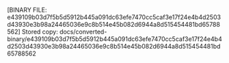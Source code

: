 [BINARY FILE: e439109b03d7f5b5d5912b445a091dc63efe7470cc5caf3e17f24e4b4d2503d43930e3b98a24465036e9c8b514e45b082d6944a8d515454481bd65788562]
Stored copy: docs/converted-binary/e439109b03d7f5b5d5912b445a091dc63efe7470cc5caf3e17f24e4b4d2503d43930e3b98a24465036e9c8b514e45b082d6944a8d515454481bd65788562
